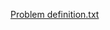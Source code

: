 [Problem definition.txt](https://github.com/user-attachments/files/17463000/Problem.definition.txt)
